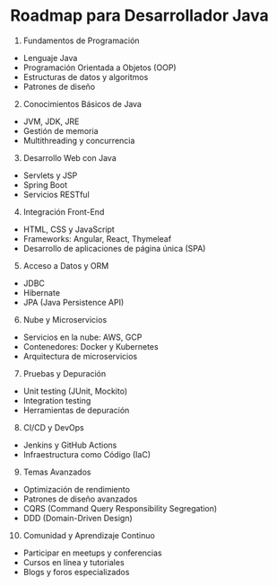 # Roadmap para Desarrollador Java
1. Fundamentos de Programación
* Lenguaje Java
* Programación Orientada a Objetos (OOP)
* Estructuras de datos y algoritmos
* Patrones de diseño
2. Conocimientos Básicos de Java
* JVM, JDK, JRE
* Gestión de memoria
* Multithreading y concurrencia
3. Desarrollo Web con Java
* Servlets y JSP
* Spring Boot
* Servicios RESTful
4. Integración Front-End
* HTML, CSS y JavaScript
* Frameworks: Angular, React, Thymeleaf
* Desarrollo de aplicaciones de página única (SPA)
5. Acceso a Datos y ORM
* JDBC
* Hibernate
* JPA (Java Persistence API)
6. Nube y Microservicios
* Servicios en la nube: AWS, GCP
* Contenedores: Docker y Kubernetes
* Arquitectura de microservicios
7. Pruebas y Depuración
* Unit testing (JUnit, Mockito)
* Integration testing
* Herramientas de depuración
8. CI/CD y DevOps
* Jenkins y GitHub Actions
* Infraestructura como Código (IaC)
9. Temas Avanzados
* Optimización de rendimiento
* Patrones de diseño avanzados
* CQRS (Command Query Responsibility Segregation)
* DDD (Domain-Driven Design)
10. Comunidad y Aprendizaje Continuo
* Participar en meetups y conferencias
* Cursos en línea y tutoriales
* Blogs y foros especializados
